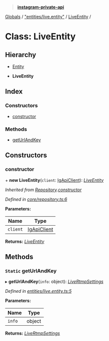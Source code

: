 > **[instagram-private-api](../README.md)**

[Globals](../README.md) / ["entities/live.entity"](../modules/_entities_live_entity_.md) / [LiveEntity](_entities_live_entity_.liveentity.md) /

# Class: LiveEntity

## Hierarchy

  * [Entity](_core_entity_.entity.md)

  * **LiveEntity**

## Index

### Constructors

* [constructor](_entities_live_entity_.liveentity.md#constructor)

### Methods

* [getUrlAndKey](_entities_live_entity_.liveentity.md#static-geturlandkey)

## Constructors

###  constructor

\+ **new LiveEntity**(`client`: [IgApiClient](_core_client_.igapiclient.md)): *[LiveEntity](_entities_live_entity_.liveentity.md)*

*Inherited from [Repository](_core_repository_.repository.md).[constructor](_core_repository_.repository.md#constructor)*

*Defined in [core/repository.ts:6](https://github.com/dilame/instagram-private-api/blob/01eb399/src/core/repository.ts#L6)*

**Parameters:**

Name | Type |
------ | ------ |
`client` | [IgApiClient](_core_client_.igapiclient.md) |

**Returns:** *[LiveEntity](_entities_live_entity_.liveentity.md)*

## Methods

### `Static` getUrlAndKey

▸ **getUrlAndKey**(`info`: object): *[LiveRtmpSettings](../interfaces/_types_live_obs_settings_.livertmpsettings.md)*

*Defined in [entities/live.entity.ts:5](https://github.com/dilame/instagram-private-api/blob/01eb399/src/entities/live.entity.ts#L5)*

**Parameters:**

Name | Type |
------ | ------ |
`info` | object |

**Returns:** *[LiveRtmpSettings](../interfaces/_types_live_obs_settings_.livertmpsettings.md)*